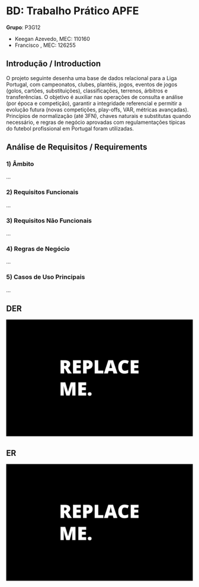 # BD: Trabalho Prático APFE

**Grupo**: P3G12
- Keegan Azevedo, MEC: 110160
- Francisco , MEC: 126255

## Introdução / Introduction
 
O projeto seguinte desenha uma base de dados relacional para a Liga Portugal, com campeonatos, clubes, plantéis, jogos, eventos de jogos (golos, cartões, substituições), classificações, terrenos, árbitros e transferências. O objetivo é auxiliar nas operações de consulta e análise (por época e competição), garantir a integridade referencial e permitir a evolução futura (novas competições, play-offs, VAR, métricas avançadas). Princípios de normalização (até 3FN), chaves naturais e substitutas quando necessário, e regras de negócio aprovadas com regulamentações típicas do futebol profissional em Portugal foram utilizadas.


## ​Análise de Requisitos / Requirements
### 1) Âmbito
...
### 2) Requisitos Funcionais
...
### 3) Requisitos Não Funcionais
...
### 4) Regras de Negócio
...
### 5) Casos de Uso Principais
...



## DER


![DER Diagram!](der.jpg "AnImage")

## ER

![ER Diagram!](er.jpg "AnImage")